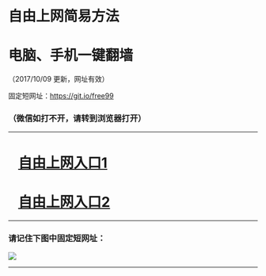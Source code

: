 ﻿# 自由上网简易方法

# 电脑、手机一键翻墙

（2017/10/09 更新，网址有效）

固定短网址：https://git.io/free99

### （微信如打不开，请转到浏览器打开）


***





# &nbsp;&nbsp; <a href="http://ft1776016883.fwq-tz-1001.info/fwqtz01.html?t=100900130010 " target="_blank">自由上网入口1</a>
# &nbsp;&nbsp; <a href="http://ft1329021365.fwq-tz-1002.info/fwqtz02.html?t=100900112992 " target="_blank">自由上网入口2</a>
***

### 请记住下图中固定短网址：

<img src="https://s3-us-west-2.amazonaws.com/fwq-1001/yjfq-20170905okok.png" /> 


***

